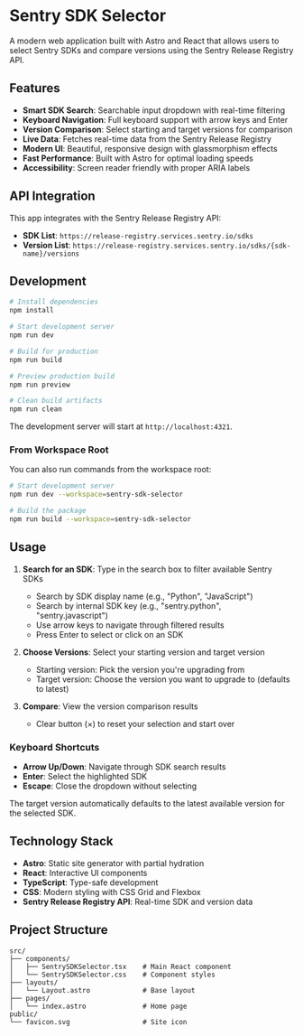 # Sentry SDK Selector

A modern web application built with Astro and React that allows users to select Sentry SDKs and compare versions using the Sentry Release Registry API.

## Features

- **Smart SDK Search**: Searchable input dropdown with real-time filtering
- **Keyboard Navigation**: Full keyboard support with arrow keys and Enter
- **Version Comparison**: Select starting and target versions for comparison
- **Live Data**: Fetches real-time data from the Sentry Release Registry
- **Modern UI**: Beautiful, responsive design with glassmorphism effects
- **Fast Performance**: Built with Astro for optimal loading speeds
- **Accessibility**: Screen reader friendly with proper ARIA labels

## API Integration

This app integrates with the Sentry Release Registry API:

- **SDK List**: `https://release-registry.services.sentry.io/sdks`
- **Version List**: `https://release-registry.services.sentry.io/sdks/{sdk-name}/versions`

## Development

```bash
# Install dependencies
npm install

# Start development server
npm run dev

# Build for production
npm run build

# Preview production build
npm run preview

# Clean build artifacts
npm run clean
```

The development server will start at `http://localhost:4321`.

### From Workspace Root

You can also run commands from the workspace root:

```bash
# Start development server
npm run dev --workspace=sentry-sdk-selector

# Build the package
npm run build --workspace=sentry-sdk-selector
```

## Usage

1. **Search for an SDK**: Type in the search box to filter available Sentry SDKs
   - Search by SDK display name (e.g., "Python", "JavaScript")
   - Search by internal SDK key (e.g., "sentry.python", "sentry.javascript")
   - Use arrow keys to navigate through filtered results
   - Press Enter to select or click on an SDK

2. **Choose Versions**: Select your starting version and target version
   - Starting version: Pick the version you're upgrading from
   - Target version: Choose the version you want to upgrade to (defaults to latest)

3. **Compare**: View the version comparison results
   - Clear button (×) to reset your selection and start over

### Keyboard Shortcuts
- **Arrow Up/Down**: Navigate through SDK search results
- **Enter**: Select the highlighted SDK
- **Escape**: Close the dropdown without selecting

The target version automatically defaults to the latest available version for the selected SDK.

## Technology Stack

- **Astro**: Static site generator with partial hydration
- **React**: Interactive UI components
- **TypeScript**: Type-safe development
- **CSS**: Modern styling with CSS Grid and Flexbox
- **Sentry Release Registry API**: Real-time SDK and version data

## Project Structure

```
src/
├── components/
│   ├── SentrySDKSelector.tsx    # Main React component
│   └── SentrySDKSelector.css    # Component styles
├── layouts/
│   └── Layout.astro             # Base layout
├── pages/
│   └── index.astro              # Home page
public/
└── favicon.svg                  # Site icon
```